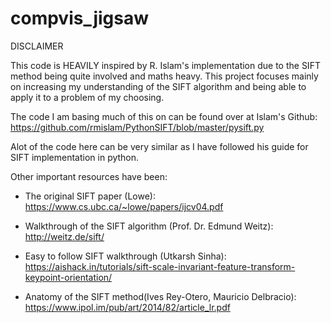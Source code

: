 # compvis_jigsaw

DISCLAIMER

This code is HEAVILY inspired by R. Islam's implementation due to the SIFT method being quite involved and maths heavy. This project focuses mainly on increasing my understanding of the SIFT algorithm and being able to apply it to a problem of my choosing.  

The code I am basing much of this on can be found over at Islam's Github:
        https://github.com/rmislam/PythonSIFT/blob/master/pysift.py

Alot of the code here can be very similar as I have followed his guide for SIFT implementation in python.

Other important resources have been:

-   The original SIFT paper (Lowe): 
        https://www.cs.ubc.ca/~lowe/papers/ijcv04.pdf

-   Walkthrough of the SIFT algorithm (Prof. Dr. Edmund Weitz): 
        http://weitz.de/sift/

-   Easy to follow SIFT walkthrough (Utkarsh Sinha): 
        https://aishack.in/tutorials/sift-scale-invariant-feature-transform-keypoint-orientation/

-   Anatomy of the SIFT method(Ives Rey-Otero, Mauricio Delbracio):
        https://www.ipol.im/pub/art/2014/82/article_lr.pdf
